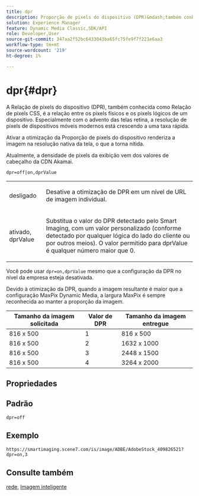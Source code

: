 ```yaml
---
title: dpr
description: Proporção de pixels do dispositivo (DPR)&mdash;também conhecida como Proporção de pixels CSS&mdash;é a relação entre os pixels físicos e os pixels lógicos de um dispositivo.
solution: Experience Manager
feature: Dynamic Media Classic,SDK/API
role: Developer,User
source-git-commit: 347aa2f52bc6433043ba65fc75fe9f7f221e6aa3
workflow-type: tm+mt
source-wordcount: '219'
ht-degree: 1%

---
```


# dpr{#dpr}

A Relação de pixels do dispositivo (DPR), também conhecida como Relação de pixels CSS, é a relação entre os pixels físicos e os pixels lógicos de um dispositivo. Especialmente com o advento das telas retina, a resolução de pixels de dispositivos móveis modernos está crescendo a uma taxa rápida.

Ativar a otimização da Proporção de pixels do dispositivo renderiza a imagem na resolução nativa da tela, o que a torna nítida.

Atualmente, a densidade de pixels da exibição vem dos valores de cabeçalho da CDN Akamai.

`dpr=off|on,dprValue`

<table id="simpletable_4CB26F72A56D4515B767C303F8E8A1CF"> 
 <tr class="strow"> 
  <td class="stentry"> <p> <span class="codeph"> <span class="varname"> desligado </span> </span> </p> </td> 
  <td class="stentry"> <p>Desative a otimização de DPR em um nível de URL de imagem individual. </p> </td> 
 </tr> 
 <tr class="strow"> 
  <td class="stentry"> <p> <span class="codeph"> <span class="varname"> ativado, dprValue </span> </span> </p> </td> 
  <td class="stentry"> <p>Substitua o valor do DPR detectado pelo Smart Imaging, com um valor personalizado (conforme detectado por qualquer lógica do lado do cliente ou por outros meios). O valor permitido para dprValue é qualquer número maior que 0. </p> </td> 
 </tr> 
</table>


Você pode usar `dpr=on,dprValue` mesmo que a configuração da DPR no nível da empresa esteja desativada.

Devido à otimização da DPR, quando a imagem resultante é maior que a configuração MaxPix Dynamic Media, a largura MaxPix é sempre reconhecida ao manter a proporção da imagem.

| Tamanho da imagem solicitada | Valor de DPR | Tamanho da imagem entregue |
|-|-|-|
| 816 x 500 | 1 | 816 x 500 |
| 816 x 500 | 2 | 1632 x 1000 |
| 816 x 500 | 3 | 2448 x 1500 |
| 816 x 500 | 4 | 3264 x 2000 |

## Propriedades



## Padrão

`dpr=off`


## Exemplo

`https://smartimaging.scene7.com/is/image/ADBE/AdobeStock_409826521?dpr=on,3`


## Consulte também

[rede](/help/aem-is-ir-api/is-api/http-ref/image-serving-api-ref/c-http-protocol-reference/c-command-reference/r-network.md), [Imagem inteligente](https://experienceleague.adobe.com/docs/experience-manager-cloud-service/content/assets/dynamicmedia/imaging-faq.html?lang=en)